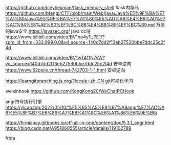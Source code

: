
https://github.com/iceyhexman/flask_memory_shell flask内存马
https://github.com/bfengj/CTF/blob/main/Web/java/Java%E5%9F%BA%E7%A1%80/Java%E5%9F%BA%E7%A1%80%E5%AD%A6%E4%B9%A0%E7%AC%94%E8%AE%B0%EF%BC%88%E4%B8%89%EF%BC%89.md 万恶的java安全
https://javasec.org/ 
java cc链 https://www.bilibili.com/video/BV1no4y1U7E1/?spm_id_from=333.999.0.0&vd_source=140d7dd2f13eb27530bbe7ddc25c2f4d


https://www.bilibili.com/video/BV1wT411N7sV/?vd_source=140d7dd2f13eb27530bbe7ddc25c2f4d 安卓逆向
https://www.52pojie.cn/thread-742703-1-1.html 安卓逆向

https://learngitbranching.js.org/?locale=zh_CN git可视化学习

weixinhook https://github.com/KongKong20/WeChatPCHook

angr符号执行引擎 https://ylcao.top/2022/05/10/%E5%85%A5%E9%97%A8angr%E7%AC%A6%E5%8F%B7%E6%89%A7%E8%A1%8C%E6%A1%86%E6%9E%B6/

https://firmianay.gitbooks.io/ctf-all-in-one/content/doc/5.3.1_angr.html
https://blog.csdn.net/A951860555/article/details/119102789

frida 
